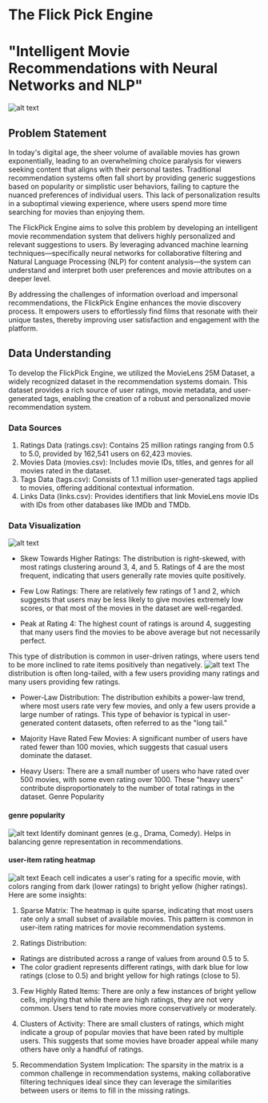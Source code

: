 # The Flick Pick Engine
# "Intelligent Movie Recommendations with Neural Networks and NLP"
![alt text](image-4.png)
## Problem Statement
In today's digital age, the sheer volume of available movies has grown exponentially, leading to an overwhelming choice paralysis for viewers seeking content that aligns with their personal tastes. Traditional recommendation systems often fall short by providing generic suggestions based on popularity or simplistic user behaviors, failing to capture the nuanced preferences of individual users. This lack of personalization results in a suboptimal viewing experience, where users spend more time searching for movies than enjoying them.

The FlickPick Engine aims to solve this problem by developing an intelligent movie recommendation system that delivers highly personalized and relevant suggestions to users. By leveraging advanced machine learning techniques—specifically neural networks for collaborative filtering and Natural Language Processing (NLP) for content analysis—the system can understand and interpret both user preferences and movie attributes on a deeper level.

By addressing the challenges of information overload and impersonal recommendations, the FlickPick Engine enhances the movie discovery process. It empowers users to effortlessly find films that resonate with their unique tastes, thereby improving user satisfaction and engagement with the platform.
## Data Understanding
To develop the FlickPick Engine, we utilized the MovieLens 25M Dataset, a widely recognized dataset in the recommendation systems domain. This dataset provides a rich source of user ratings, movie metadata, and user-generated tags, enabling the creation of a robust and personalized movie recommendation system.

### Data Sources
1. Ratings Data (ratings.csv): Contains 25 million ratings ranging from 0.5 to 5.0, provided by 162,541 users on 62,423 movies.
2. Movies Data (movies.csv): Includes movie IDs, titles, and genres for all movies rated in the dataset.
3. Tags Data (tags.csv): Consists of 1.1 million user-generated tags applied to movies, offering additional contextual information.
4. Links Data (links.csv): Provides identifiers that link MovieLens movie IDs with IDs from other databases like IMDb and TMDb.

### Data Visualization
![alt text](image.png)
- Skew Towards Higher Ratings: The distribution is right-skewed, with most ratings clustering around 3, 4, and 5. Ratings of 4 are the most frequent, indicating that users generally rate movies quite positively.

- Few Low Ratings: There are relatively few ratings of 1 and 2, which suggests that users may be less likely to give movies extremely low scores, or that most of the movies in the dataset are well-regarded.

- Peak at Rating 4: The highest count of ratings is around 4, suggesting that many users find the movies to be above average but not necessarily perfect.

This type of distribution is common in user-driven ratings, where users tend to be more inclined to rate items positively than negatively.
![alt text](image-1.png)
The distribution is often long-tailed, with a few users providing many ratings and many users providing few ratings.
- Power-Law Distribution: The distribution exhibits a power-law trend, where most users rate very few movies, and only a few users provide a large number of ratings. This type of behavior is typical in user-generated content datasets, often referred to as the "long tail."

- Majority Have Rated Few Movies: A significant number of users have rated fewer than 100 movies, which suggests that casual users dominate the dataset.

- Heavy Users: There are a small number of users who have rated over 500 movies, with some even rating over 1000. These "heavy users" contribute disproportionately to the number of total ratings in the dataset.
Genre Popularity

#### genre popularity
![alt text](image-2.png)
Identify dominant genres (e.g., Drama, Comedy).
Helps in balancing genre representation in recommendations.
#### user-item rating heatmap
![alt text](image-3.png)
Eeach cell indicates a user's rating for a specific movie, with colors ranging from dark (lower ratings) to bright yellow (higher ratings). Here are some insights:

1. Sparse Matrix: The heatmap is quite sparse, indicating that most users rate only a small subset of available movies. This pattern is common in user-item rating matrices for movie recommendation systems.

2. Ratings Distribution:

- Ratings are distributed across a range of values from around 0.5 to 5.
- The color gradient represents different ratings, with dark blue for low ratings (close to 0.5) and bright yellow for high ratings (close to 5).
3. Few Highly Rated Items: There are only a few instances of bright yellow cells, implying that while there are high ratings, they are not very common. Users tend to rate movies more conservatively or moderately.

4. Clusters of Activity: There are small clusters of ratings, which might indicate a group of popular movies that have been rated by multiple users. This suggests that some movies have broader appeal while many others have only a handful of ratings.

5. Recommendation System Implication: The sparsity in the matrix is a common challenge in recommendation systems, making collaborative filtering techniques ideal since they can leverage the similarities between users or items to fill in the missing ratings.